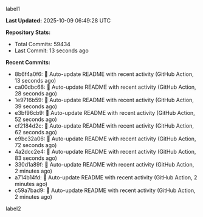 
label1 
<!-- ACTIVITY_START -->
**Last Updated:** 2025-10-09 06:49:28 UTC

**Repository Stats:**
- Total Commits: 59434
- Last Commit: 13 seconds ago

**Recent Commits:**
- 8b6f4a0f6: 🤖 Auto-update README with recent activity (GitHub Action, 13 seconds ago)
- ca00dbc68: 🤖 Auto-update README with recent activity (GitHub Action, 28 seconds ago)
- 1e9716b59: 🤖 Auto-update README with recent activity (GitHub Action, 39 seconds ago)
- e3bf96cb9: 🤖 Auto-update README with recent activity (GitHub Action, 52 seconds ago)
- cf2184d2c: 🤖 Auto-update README with recent activity (GitHub Action, 62 seconds ago)
- e9bc32a06: 🤖 Auto-update README with recent activity (GitHub Action, 72 seconds ago)
- 4a2dcc2e4: 🤖 Auto-update README with recent activity (GitHub Action, 83 seconds ago)
- 330d1a89f: 🤖 Auto-update README with recent activity (GitHub Action, 2 minutes ago)
- a714b14fd: 🤖 Auto-update README with recent activity (GitHub Action, 2 minutes ago)
- c59a7bad9: 🤖 Auto-update README with recent activity (GitHub Action, 2 minutes ago)
<!-- ACTIVITY_END -->

label2
